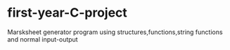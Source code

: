 # first-year-C-project
Marsksheet generator program using structures,functions,string functions and normal input-output
